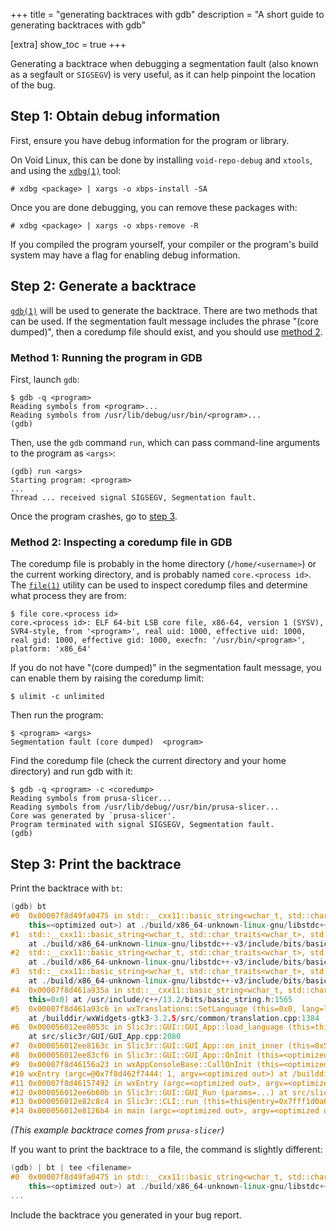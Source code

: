 +++
title = "generating backtraces with gdb"
description = "A short guide to generating backtraces with gdb"

[extra]
show_toc = true
+++

Generating a backtrace when debugging a segmentation fault (also known as a segfault or `SIGSEGV`)
is very useful, as it can help pinpoint the location of the bug.

## Step 1: Obtain debug information

First, ensure you have debug information for the program or library.

On Void Linux, this can be done by installing `void-repo-debug` and `xtools`,
and using the [`xdbg(1)`](https://man.voidlinux.org/xdbg.1) tool:

```
# xdbg <package> | xargs -o xbps-install -SA
```

Once you are done debugging, you can remove these packages with:

```
# xdbg <package> | xargs -o xbps-remove -R
```

If you compiled the program yourself, your compiler or the program's build system may have a flag
for enabling debug information.

## Step 2: Generate a backtrace

[`gdb(1)`](https://man.voidlinux.org/gdb.1) will be used to generate the backtrace.
There are two methods that can be used.
If the segmentation fault message includes the phrase "(core dumped)", then a coredump file should exist,
and you should use [method 2](#method-2-inspecting-a-coredump-file-in-gdb).

### Method 1: Running the program in GDB

First, launch `gdb`:

```
$ gdb -q <program>
Reading symbols from <program>...
Reading symbols from /usr/lib/debug/usr/bin/<program>...
(gdb)
```

Then, use the `gdb` command `run`, which can pass command-line arguments to the program as `<args>`:

```
(gdb) run <args>
Starting program: <program>
...
Thread ... received signal SIGSEGV, Segmentation fault.
```

Once the program crashes, go to [step 3](#step-3-print-the-backtrace).

### Method 2: Inspecting a coredump file in GDB

The coredump file is probably in the home directory (`/home/<username>`) or the current working directory,
and is probably named `core.<process id>`.
The [`file(1)`](https://man.voidlinux.org/file.1) utility can be used to inspect coredump files and determine
what process they are from:

```
$ file core.<process id>
core.<process id>: ELF 64-bit LSB core file, x86-64, version 1 (SYSV), SVR4-style, from '<program>', real uid: 1000, effective uid: 1000, real gid: 1000, effective gid: 1000, execfn: '/usr/bin/<program>', platform: 'x86_64'
```

If you do not have "(core dumped)" in the segmentation fault message, you can enable them by raising the coredump limit:

```
$ ulimit -c unlimited
```

Then run the program:

```
$ <program> <args>
Segmentation fault (core dumped)  <program>
```

Find the coredump file (check the current directory and your home directory) and run gdb with it:

```
$ gdb -q <program> -c <coredump>
Reading symbols from prusa-slicer...
Reading symbols from /usr/lib/debug//usr/bin/prusa-slicer...
Core was generated by `prusa-slicer'.
Program terminated with signal SIGSEGV, Segmentation fault.
(gdb)
```

## Step 3: Print the backtrace

Print the backtrace with `bt`:

```c++
(gdb) bt
#0  0x00007f8d49fa0475 in std::__cxx11::basic_string<wchar_t, std::char_traits<wchar_t>, std::allocator<wchar_t> >::_M_data (
    this=<optimized out>) at ./build/x86_64-unknown-linux-gnu/libstdc++-v3/include/bits/basic_string.h:223
#1  std::__cxx11::basic_string<wchar_t, std::char_traits<wchar_t>, std::allocator<wchar_t> >::_M_is_local (this=<optimized out>)
    at ./build/x86_64-unknown-linux-gnu/libstdc++-v3/include/bits/basic_string.h:264
#2  std::__cxx11::basic_string<wchar_t, std::char_traits<wchar_t>, std::allocator<wchar_t> >::capacity (this=<optimized out>)
    at ./build/x86_64-unknown-linux-gnu/libstdc++-v3/include/bits/basic_string.h:1159
#3  std::__cxx11::basic_string<wchar_t, std::char_traits<wchar_t>, std::allocator<wchar_t> >::_M_assign (this=this@entry=0x0, __str=L"")
    at ./build/x86_64-unknown-linux-gnu/libstdc++-v3/include/bits/basic_string.tcc:279
#4  0x00007f8d461a935a in std::__cxx11::basic_string<wchar_t, std::char_traits<wchar_t>, std::allocator<wchar_t> >::assign (__str=L"", 
    this=0x0) at /usr/include/c++/13.2/bits/basic_string.h:1565
#5  0x00007f8d461a93c6 in wxTranslations::SetLanguage (this=0x0, lang=lang@entry=wxLANGUAGE_DEFAULT)
    at /builddir/wxWidgets-gtk3-3.2.5/src/common/translation.cpp:1384
#6  0x000056012ee8053c in Slic3r::GUI::GUI_App::load_language (this=this@entry=0x56014dee2a60, language=..., initial=initial@entry=true)
    at src/slic3r/GUI/GUI_App.cpp:2080
#7  0x000056012ee8163c in Slic3r::GUI::GUI_App::on_init_inner (this=0x56014dee2a60) at src/slic3r/GUI/GUI_App.cpp:1094
#8  0x000056012ee83cf6 in Slic3r::GUI::GUI_App::OnInit (this=<optimized out>) at src/slic3r/GUI/GUI_App.cpp:1036
#9  0x00007f8d46156a23 in wxAppConsoleBase::CallOnInit (this=<optimized out>) at /builddir/wxWidgets-gtk3-3.2.5/include/wx/app.h:93
#10 wxEntry (argc=@0x7f8d462f7444: 1, argv=<optimized out>) at /builddir/wxWidgets-gtk3-3.2.5/src/common/init.cpp:481
#11 0x00007f8d46157492 in wxEntry (argc=<optimized out>, argv=<optimized out>) at /builddir/wxWidgets-gtk3-3.2.5/src/common/init.cpp:509
#12 0x000056012ee6b60b in Slic3r::GUI::GUI_Run (params=...) at src/slic3r/GUI/GUI_Init.cpp:54
#13 0x000056012e82c8c4 in Slic3r::CLI::run (this=this@entry=0x7fff1d0a67a0, argc=1, argv=0x7fff1d0a69d8) at src/PrusaSlicer.cpp:618
#14 0x000056012e8126b4 in main (argc=<optimized out>, argv=<optimized out>) at src/PrusaSlicer.cpp:844
```

*(This example backtrace comes from `prusa-slicer`)*

If you want to print the backtrace to a file, the command is slightly different:
```c++
(gdb) | bt | tee <filename>
#0  0x00007f8d49fa0475 in std::__cxx11::basic_string<wchar_t, std::char_traits<wchar_t>, std::allocator<wchar_t> >::_M_data (
    this=<optimized out>) at ./build/x86_64-unknown-linux-gnu/libstdc++-v3/include/bits/basic_string.h:223
...
```

Include the backtrace you generated in your bug report.

